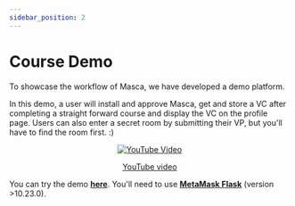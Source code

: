 ```yaml
---
sidebar_position: 2
---
```


# Course Demo

To showcase the workflow of Masca, we have developed a demo platform.

In this demo, a user will install and approve Masca, get and store a VC after completing a straight forward course and display the VC on the profile page. Users can also enter a secret room by submitting their VP, but you'll have to find the room first. :)

<center>

[![YouTube Video](https://img.youtube.com/vi/LX40LsSipM8/0.jpg)](https://www.youtube.com/watch?v=LX40LsSipM8)

[YouTube video](https://www.youtube.com/watch?v=LX40LsSipM8)

</center>

You can try the demo **[here](https://blockchain-lab-um.github.io/course-dapp/)**. You'll need to use **[MetaMask Flask](https://metamask.io/flask/)** (version >10.23.0).
